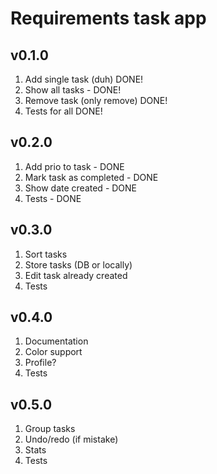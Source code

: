 # Requirements task app

## v0.1.0
1. Add single task (duh) DONE!
2. Show all tasks - DONE!
3. Remove task (only remove) DONE!
4. Tests for all DONE!


## v0.2.0
1. Add prio to task - DONE
2. Mark task as completed - DONE
3. Show date created - DONE
4. Tests - DONE


## v0.3.0
1. Sort tasks
2. Store tasks (DB or locally)
3. Edit task already created
4. Tests


## v0.4.0
1. Documentation
2. Color support
3. Profile?
4. Tests

## v0.5.0
1. Group tasks
2. Undo/redo (if mistake)
3. Stats
4. Tests
